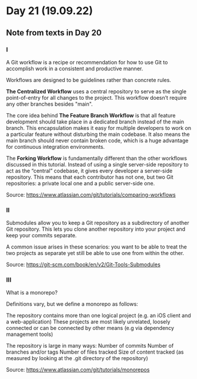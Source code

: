 # Day 21 (19.09.22)

## Note from texts in Day 20

### I

A Git workflow is a recipe or recommendation for how to use Git to accomplish work in a consistent and productive manner.

Workflows are designed to be guidelines rather than concrete rules.

**The Centralized Workflow** uses a central repository to serve as the single point-of-entry for all changes to the project. 
This workflow doesn’t require any other branches besides "main".

The core idea behind **The Feature Branch Workflow** is that all feature development should take place in a dedicated branch instead of the main branch. This encapsulation makes it easy for multiple developers to work on a particular feature without disturbing the main codebase. It also means the main branch should never contain broken code, which is a huge advantage for continuous integration environments. 

The **Forking Workflow** is fundamentally different than the other workflows discussed in this tutorial. Instead of using a single server-side repository to act as the “central” codebase, it gives every developer a server-side repository. This means that each contributor has not one, but two Git repositories: a private local one and a public server-side one. 

Source: https://www.atlassian.com/git/tutorials/comparing-workflows

### II

Submodules allow you to keep a Git repository as a subdirectory of another Git repository. This lets you clone another repository into your project and keep your commits separate.

A common issue arises in these scenarios: you want to be able to treat the two projects as separate yet still be able to use one from within the other.

Source: https://git-scm.com/book/en/v2/Git-Tools-Submodules

### III

What is a monorepo?

Definitions vary, but we define a monorepo as follows:

The repository contains more than one logical project (e.g. an iOS client and a web-application)
These projects are most likely unrelated, loosely connected or can be connected by other means (e.g via dependency management tools)

The repository is large in many ways:
Number of commits
Number of branches and/or tags
Number of files tracked
Size of content tracked (as measured by looking at the .git directory of the repository)

Source: https://www.atlassian.com/git/tutorials/monorepos

